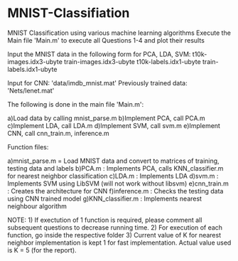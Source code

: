 # MNIST-Classifiation
MNIST Classification using various machine learning algorithms
Execute the Main file 'Main.m' to execute all Questions 1-4 and plot their results

Input the MNIST data in the following form for PCA, LDA, SVM:
   t10k-images.idx3-ubyte
   train-images.idx3-ubyte
   t10k-labels.idx1-ubyte
   train-labels.idx1-ubyte

Input for CNN:
  'data/imdb_mnist.mat'
Previously trained data:
   'Nets/lenet.mat'


The following is done in the main file 'Main.m':

   a)Load data by calling mnist_parse.m
   b)Implement PCA, call PCA.m
   c)Implement LDA, call LDA.m
   d)Implement SVM, call svm.m
   e)Implement CNN, call cnn_train.m, inference.m

Function files:

   a)mnist_parse.m = Load MNIST data and convert to matrices of training, testing data and labels
   b)PCA.m :  Implements PCA, calls KNN_classifier.m for nearest neighbor classification
   c)LDA.m :  Implements LDA 
   d)svm.m :  Implements SVM using LibSVM (will not work without libsvm)
   e)cnn_train.m : Creates the architecture for CNN
   f)inference.m : Checks the testing data using CNN trained model
   g)KNN_classifier.m : Implements nearest neighbour algorithm

NOTE: 1) If exectution of 1 function is required, please comment all subsequent questions to decrease running time. 
      2) For execution of each function, go inside the respective folder
      3) Current value of K for nearest neighbor implementation is kept 1 for 
         fast implementation. Actual value used is K = 5 (for the report).
